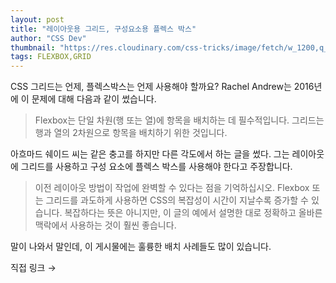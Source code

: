 ```yaml
---
layout: post
title: "레이아웃용 그리드, 구성요소용 플렉스 박스"
author: "CSS Dev"
thumbnail: "https://res.cloudinary.com/css-tricks/image/fetch/w_1200,q_auto,f_auto/https://css-tricks.com/wp-content/uploads/2020/06/grid-vs-flexbox.png"
tags: FLEXBOX,GRID
---
```



CSS 그리드는 언제, 플렉스박스는 언제 사용해야 할까요? Rachel Andrew는 2016년에 이 문제에 대해 다음과 같이 썼습니다.

> Flexbox는 단일 차원(행 또는 열)에 항목을 배치하는 데 필수적입니다. 그리드는 행과 열의 2차원으로 항목을 배치하기 위한 것입니다.

아흐마드 쉐이드 씨는 같은 충고를 하지만 다른 각도에서 하는 글을 썼다. 그는 레이아웃에 그리드를 사용하고 구성 요소에 플렉스 박스를 사용해야 한다고 주장합니다.

> 이전 레이아웃 방법이 작업에 완벽할 수 있다는 점을 기억하십시오. Flexbox 또는 그리드를 과도하게 사용하면 CSS의 복잡성이 시간이 지날수록 증가할 수 있습니다. 복잡하다는 뜻은 아니지만, 이 글의 예에서 설명한 대로 정확하고 올바른 맥락에서 사용하는 것이 훨씬 좋습니다.

말이 나와서 말인데, 이 게시물에는 훌륭한 배치 사례들도 많이 있습니다.

직접 링크 →